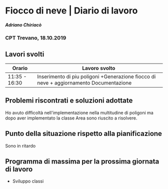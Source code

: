 

# Fiocco di neve | Diario di lavoro
##### Adriano Chiriacò
### CPT Trevano, 18.10.2019

## Lavori svolti


|Orario        |Lavoro svolto                 |
|--------------|---------------------------------------------------------|
|11:35 - 16:30 |Inserimento di piu poligoni +Generazione fiocco di neve  + aggiornamento  Documentazione  |


##  Problemi riscontrati e soluzioni adottate
Ho avuto difficoltà nell'implementazione nella multitudine di poligoni ma dopo aver implementato la classe Area sono riuscito a risolvere.

##  Punto della situazione rispetto alla pianificazione
Sono in ritardo

## Programma di massima per la prossima giornata di lavoro
- Sviluppo classi
